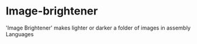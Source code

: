 # Image-brightener
'Image Brightener' makes lighter or darker a folder of images in assembly Languages
